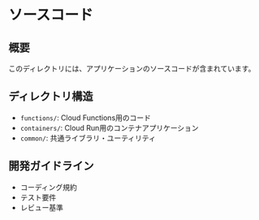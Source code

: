 # ソースコード

## 概要
このディレクトリには、アプリケーションのソースコードが含まれています。

## ディレクトリ構造
- `functions/`: Cloud Functions用のコード
- `containers/`: Cloud Run用のコンテナアプリケーション
- `common/`: 共通ライブラリ・ユーティリティ

## 開発ガイドライン
- コーディング規約
- テスト要件
- レビュー基準
